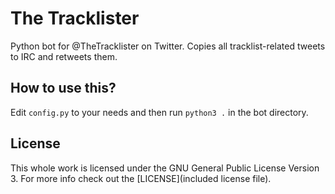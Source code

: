 The Tracklister
===============

Python bot for @TheTracklister on Twitter. Copies all tracklist-related tweets to IRC and retweets them.

How to use this?
----------------

Edit ```config.py``` to your needs and then run ```python3 .``` in the bot directory.

License
-------

This whole work is licensed under the GNU General Public License Version 3. For more info check out
the [LICENSE](included license file).
